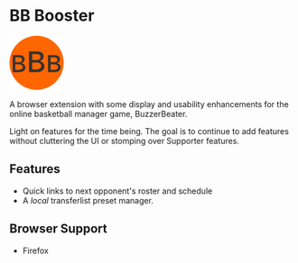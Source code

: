 # BB Booster 

![BB Booster Icon](./src/assets/images/bbb-icon-96.png)


A browser extension with some display and usability enhancements for the online basketball manager game, BuzzerBeater.

Light on features for the time being. The goal is to continue to add features without cluttering the UI or stomping over Supporter features.

## Features

- Quick links to next opponent's roster and schedule
- A *local* transferlist preset manager. 

## Browser Support

- Firefox
